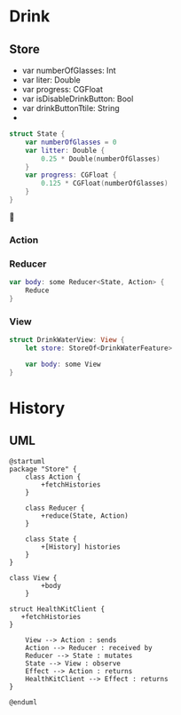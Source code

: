 # Drink
## Store
- var numberOfGlasses: Int
- var liter: Double
- var progress: CGFloat
- var isDisableDrinkButton: Bool
- var drinkButtonTtile: String
- 
```swift
struct State {
	var numberOfGlasses = 0
	var litter: Double {
		0.25 * Double(numberOfGlasses)
	}
	var progress: CGFloat {
		0.125 * CGFloat(numberOfGlasses)
	}
}
```

### Action


### Reducer
```swift
var body: some Reducer<State, Action> {
	Reduce
}
```

### View
```swift
struct DrinkWaterView: View {
	let store: StoreOf<DrinkWaterFeature>

	var body: some View 
}
```

# History
## UML
```plantUML
@startuml
package "Store" {
    class Action {
        +fetchHistories
    }

    class Reducer {
        +reduce(State, Action)
    }

    class State {
        +[History] histories
    }
}

class View {
        +body
    }
    
struct HealthKitClient {
   +fetchHistories
}
    
    View --> Action : sends
    Action --> Reducer : received by
    Reducer --> State : mutates
    State --> View : observe
    Effect --> Action : returns
    HealthKitClient --> Effect : returns
}

@enduml
```

